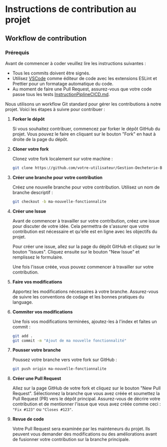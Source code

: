 # Instructions de contribution au projet

## Workflow de contribution

### Prérequis
Avant de commencer à coder veuillez lire les instructions suivantes :
- Tous les commits doivent être signés.
- Utilisez [VSCode](https://code.visualstudio.com/) comme éditeur de code avec les extensions ESLint et Prettier pour un formatage automatique du code.
- Au moment de faire une Pull Request, assurez-vous que votre code passe tous les tests [InstructionPiplineCICD.md](./InstructionPiplineCICD.md).


Nous utilisons un workflow Git standard pour gérer les contributions à notre projet. Voici les étapes à suivre pour contribuer :
1. **Forker le dépôt**

   Si vous souhaitez contribuer, commencez par forker le dépôt GitHub du projet. Vous pouvez le faire en cliquant sur le bouton "Fork" en haut à droite de la page du dépôt.

2. **Cloner votre fork**

   Clonez votre fork localement sur votre machine :

   ```bash
   git clone https://github.com/votre-utilisateur/Gestion-Decheterie-Backend.git
    ```
3. **Créer une branche pour votre contribution** 

    Créez une nouvelle branche pour votre contribution. Utilisez un nom de branche descriptif :
    ```bash	
    git checkout -b ma-nouvelle-fonctionnalite
    ```
4. **Créer une Issue**

    Avant de commencer à travailler sur votre contribution, créez une issue pour discuter de votre idée. Cela permettra de s'assurer que votre contribution est nécessaire et qu'elle est en ligne avec les objectifs du projet.

    Pour créer une issue, allez sur la page du dépôt GitHub et cliquez sur le bouton "Issues". Cliquez ensuite sur le bouton "New Issue" et remplissez le formulaire.

    Une fois l'issue créée, vous pouvez commencer à travailler sur votre contribution.
5. **Faire vos modifications**

    Apportez les modifications nécessaires à votre branche. Assurez-vous de suivre les conventions de codage et les bonnes pratiques du language.

6. **Commiter vos modifications**

    Une fois vos modifications terminées, ajoutez-les à l'index et faites un commit :
    ```bash
    git add .
    git commit -m "Ajout de ma nouvelle fonctionnalité"
    ```

7. **Pousser votre branche**

    Poussez votre branche vers votre fork sur GitHub :
    ```bash	
    git push origin ma-nouvelle-fonctionnalite
    ```
8. **Créer une Pull Request**

    Allez sur la page GitHub de votre fork et cliquez sur le bouton "New Pull Request". Sélectionnez la branche que vous avez créée et soumettez la Pull Request (PR) vers le dépôt principal. Assurez-vous de décrire votre contribution et de mentionner l'issue que vous avez créée comme ceci : `"Fix #123"` ou `"Closes #123"`.

9. **Revue de code**

    Votre Pull Request sera examinée par les mainteneurs du projet. Ils peuvent vous demander des modifications ou des améliorations avant de fusionner votre contribution sur la branche principale.
